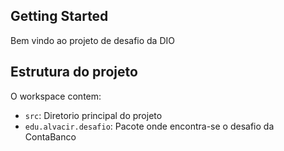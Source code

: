 ## Getting Started

Bem vindo ao projeto de desafio da DIO

## Estrutura do projeto

O workspace contem:

- `src`: Diretorio principal do projeto
- `edu.alvacir.desafio`: Pacote onde encontra-se o desafio da ContaBanco


